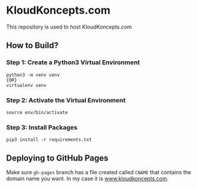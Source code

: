 # KloudKoncepts.com
This repository is used to host KloudKoncepts.com

## How to Build?

### Step 1: Create a Python3 Virtual Environment

```
python3 -m venv venv
{OR}
virtualenv venv
```

### Step 2: Activate the Virtual Environment

```
source env/bin/activate
```

### Step 3: Install Packages

```
pip3 install -r requirements.txt
```


## Deploying to GitHub Pages

Make sure `gh-pages` branch has a file created called `CNAME` that contains the domain name you want. In my case it is www.kloudkoncepts.com.